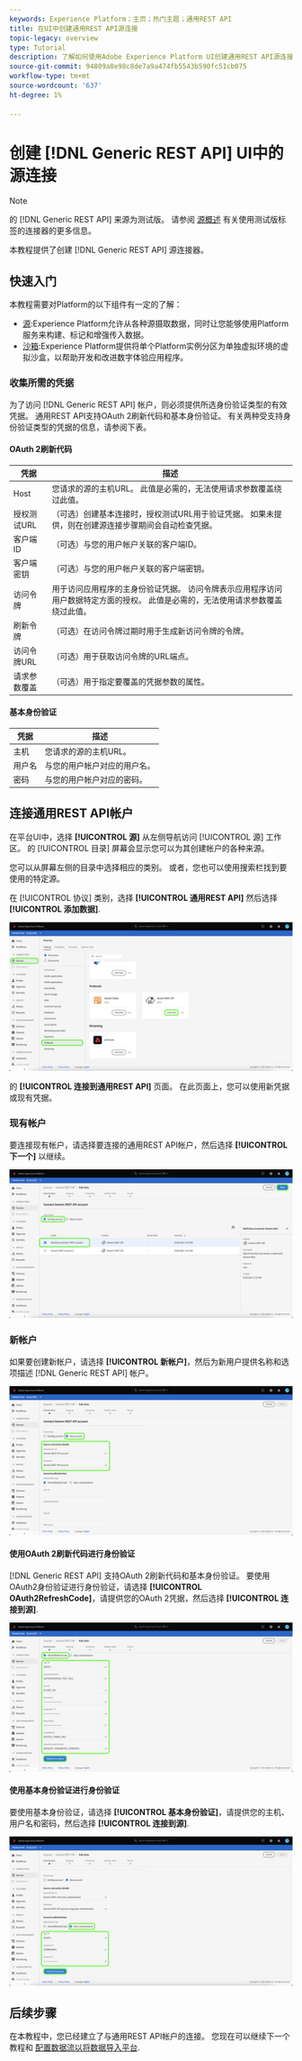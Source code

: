 ```yaml
---
keywords: Experience Platform；主页；热门主题；通用REST API
title: 在UI中创建通用REST API源连接
topic-legacy: overview
type: Tutorial
description: 了解如何使用Adobe Experience Platform UI创建通用REST API源连接。
source-git-commit: 94809a8e98c8de7a9a474fb5543b590fc51cb075
workflow-type: tm+mt
source-wordcount: '637'
ht-degree: 1%

---
```


# 创建 [!DNL Generic REST API] UI中的源连接

>[!NOTE]
>
> 的 [!DNL Generic REST API] 来源为测试版。 请参阅 [源概述](../../../../home.md#terms-and-conditions) 有关使用测试版标签的连接器的更多信息。

本教程提供了创建 [!DNL Generic REST API] 源连接器。

## 快速入门

本教程需要对Platform的以下组件有一定的了解：

* [源](../../../../home.md):Experience Platform允许从各种源摄取数据，同时让您能够使用Platform服务来构建、标记和增强传入数据。
* [沙箱](../../../../../sandboxes/home.md):Experience Platform提供将单个Platform实例分区为单独虚拟环境的虚拟沙盒，以帮助开发和改进数字体验应用程序。

### 收集所需的凭据

为了访问 [!DNL Generic REST API] 帐户，则必须提供所选身份验证类型的有效凭据。 通用REST API支持OAuth 2刷新代码和基本身份验证。 有关两种受支持身份验证类型的凭据的信息，请参阅下表。

#### OAuth 2刷新代码

| 凭据 | 描述 |
| --- | --- |
| Host | 您请求的源的主机URL。 此值是必需的，无法使用请求参数覆盖绕过此值。 |
| 授权测试URL | （可选）创建基本连接时，授权测试URL用于验证凭据。 如果未提供，则在创建源连接步骤期间会自动检查凭据。 |
| 客户端ID | （可选）与您的用户帐户关联的客户端ID。 |
| 客户端密钥 | （可选）与您的用户帐户关联的客户端密钥。 |
| 访问令牌 | 用于访问应用程序的主身份验证凭据。 访问令牌表示应用程序访问用户数据特定方面的授权。 此值是必需的，无法使用请求参数覆盖绕过此值。 |
| 刷新令牌 | （可选）在访问令牌过期时用于生成新访问令牌的令牌。 |
| 访问令牌URL | （可选）用于获取访问令牌的URL端点。 |
| 请求参数覆盖 | （可选）用于指定要覆盖的凭据参数的属性。 |


#### 基本身份验证

| 凭据 | 描述 |
| --- | --- |
| 主机 | 您请求的源的主机URL。 |
| 用户名 | 与您的用户帐户对应的用户名。 |
| 密码 | 与您的用户帐户对应的密码。 |

## 连接通用REST API帐户

在平台UI中，选择 **[!UICONTROL 源]** 从左侧导航访问 [!UICONTROL 源] 工作区。 的 [!UICONTROL 目录] 屏幕会显示您可以为其创建帐户的各种来源。

您可以从屏幕左侧的目录中选择相应的类别。 或者，您也可以使用搜索栏找到要使用的特定源。

在 [!UICONTROL 协议] 类别，选择 **[!UICONTROL 通用REST API]** 然后选择 **[!UICONTROL 添加数据]**.

![目录](../../../../images/tutorials/create/generic-rest/catalog.png)

的 **[!UICONTROL 连接到通用REST API]** 页面。 在此页面上，您可以使用新凭据或现有凭据。

### 现有帐户

要连接现有帐户，请选择要连接的通用REST API帐户，然后选择 **[!UICONTROL 下一个]** 以继续。

![现有](../../../../images/tutorials/create/generic-rest/existing.png)

### 新帐户

如果要创建新帐户，请选择 **[!UICONTROL 新帐户]**，然后为新用户提供名称和选项描述 [!DNL Generic REST API] 帐户。

![新建](../../../../images/tutorials/create/generic-rest/new.png)

#### 使用OAuth 2刷新代码进行身份验证

[!DNL Generic REST API] 支持OAuth 2刷新代码和基本身份验证。 要使用OAuth2身份验证进行身份验证，请选择 **[!UICONTROL OAuth2RefreshCode]**，请提供您的OAuth 2凭据，然后选择 **[!UICONTROL 连接到源]**.

![](../../../../images/tutorials/create/generic-rest/oauth2.png)

#### 使用基本身份验证进行身份验证

要使用基本身份验证，请选择 **[!UICONTROL 基本身份验证]**，请提供您的主机、用户名和密码，然后选择 **[!UICONTROL 连接到源]**.

![](../../../../images/tutorials/create/generic-rest/basic-authentication.png)

## 后续步骤

在本教程中，您已经建立了与通用REST API帐户的连接。 您现在可以继续下一个教程和 [配置数据流以将数据导入平台](../../dataflow/protocols.md).
